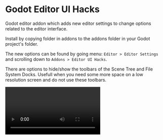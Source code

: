 # Godot Editor UI Hacks

Godot editor addon which adds new editor settings to change options related to the editor interface.

Install by copying folder in addons to the addons folder in your Godot project's folder.

The new options can be found by going menu: `Editor > Editor Settings` and scrolling down to `Addons > Editor UI Hacks`.

There are options to hide/show the toolbars of the Scene Tree and File System Docks. Usefull when you need some more space on a low resolution screen and do not use these toolbars.

![sample video](/img/sample_1.mp4)